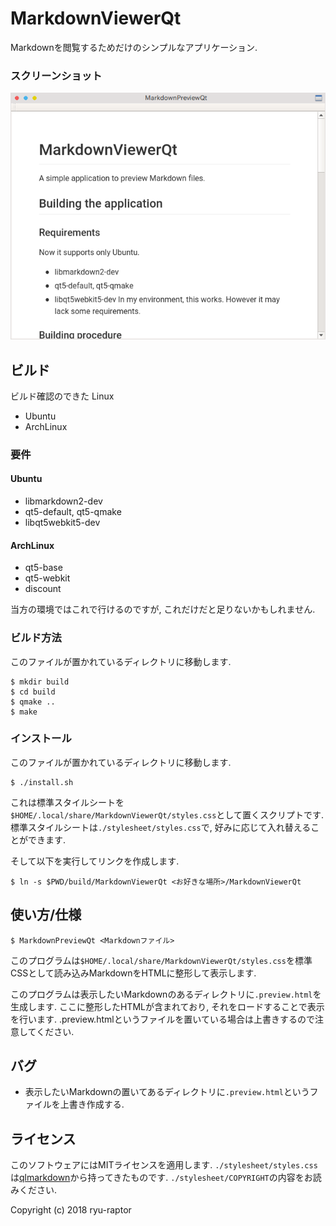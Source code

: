 # MarkdownViewerQt

Markdownを閲覧するためだけのシンプルなアプリケーション.

### スクリーンショット
![Screenshot for JP](screenshots/forJP.png)

## ビルド

ビルド確認のできた Linux
- Ubuntu
- ArchLinux

### 要件
#### Ubuntu
* libmarkdown2-dev
* qt5-default, qt5-qmake
* libqt5webkit5-dev

#### ArchLinux
- qt5-base
- qt5-webkit
- discount

当方の環境ではこれで行けるのですが, これだけだと足りないかもしれません.

### ビルド方法
このファイルが置かれているディレクトリに移動します.

~~~
$ mkdir build
$ cd build
$ qmake ..
$ make
~~~

### インストール
このファイルが置かれているディレクトリに移動します.

~~~
$ ./install.sh
~~~

これは標準スタイルシートを`$HOME/.local/share/MarkdownViewerQt/styles.css`として置くスクリプトです.
標準スタイルシートは`./stylesheet/styles.css`で, 好みに応じて入れ替えることができます.

そして以下を実行してリンクを作成します.

~~~
$ ln -s $PWD/build/MarkdownViewerQt <お好きな場所>/MarkdownViewerQt
~~~


## 使い方/仕様
~~~
$ MarkdownPreviewQt <Markdownファイル>
~~~

このプログラムは`$HOME/.local/share/MarkdownViewerQt/styles.css`を標準CSSとして読み込みMarkdownをHTMLに整形して表示します.

このプログラムは表示したいMarkdownのあるディレクトリに`.preview.html`を生成します. ここに整形したHTMLが含まれており, それをロードすることで表示を行います. .preview.htmlというファイルを置いている場合は上書きするので注意してください.

## バグ
* 表示したいMarkdownの置いてあるディレクトリに`.preview.html`というファイルを上書き作成する.

## ライセンス
このソフトウェアにはMITライセンスを適用します.
`./stylesheet/styles.css`は[qlmarkdown](https://github.com/toland/qlmarkdown)から持ってきたものです. `./stylesheet/COPYRIGHT`の内容をお読みください.

Copyright (c) 2018 ryu-raptor
